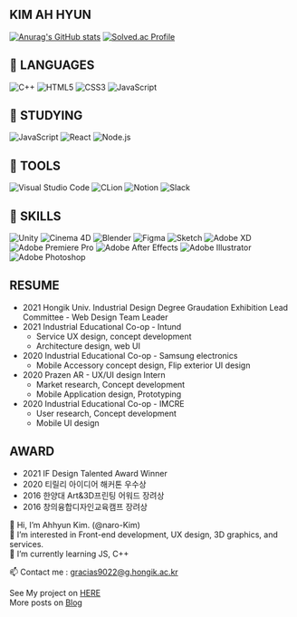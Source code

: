 KIM AH HYUN
-
[![Anurag's GitHub stats](https://github-readme-stats.vercel.app/api?username=naro-Kim&hide=stars&show_icons=true&title_color=2e8bf7&bg_color=161b22&border_color=1d1d1d&icon_color=2e8bf7&text_color=fefefe)](https://github.com/anuraghazra/github-readme-stats)
[![Solved.ac
Profile](http://mazassumnida.wtf/api/generate_badge?boj=naro_kim)](https://solved.ac/naro_kim)


:floppy_disk: LANGUAGES
-
![C++](https://img.shields.io/badge/-C++-00599C.svg?&style=for-the-badge&logo=C%2b%2b&logoColor=white)
![HTML5](https://img.shields.io/badge/HTML5-E34F26.svg?&style=for-the-badge&logo=HTML5&logoColor=white)
![CSS3](https://img.shields.io/badge/CSS3-1572B6.svg?&style=for-the-badge&logo=CSS3&logoColor=white)
![JavaScript](https://img.shields.io/badge/JavaScript-F7DF1E.svg?&style=for-the-badge&logo=JavaScript&logoColor=1d1d1d)

:book: STUDYING
-
![JavaScript](https://img.shields.io/badge/JavaScript-F7DF1E.svg?&style=for-the-badge&logo=JavaScript&logoColor=1d1d1d)
![React](https://img.shields.io/badge/React-61DAFB.svg?&style=for-the-badge&logo=React&logoColor=1d1d1d)
![Node.js](https://img.shields.io/badge/Node.js-339933.svg?&style=for-the-badge&logo=Node.js&logoColor=white)


:wrench: TOOLS
-
![Visual Studio Code](https://img.shields.io/badge/Visual%20Studio%20Code-007ACC.svg?&style=for-the-badge&logo=Visual%20Studio%20Code&logoColor=white)
![CLion](https://img.shields.io/badge/CLion-000000.svg?&style=for-the-badge&logo=CLion&logoColor=white)
![Notion](https://img.shields.io/badge/Notion-ffffff.svg?&style=for-the-badge&logo=Notion&logoColor=black)
![Slack](https://img.shields.io/badge/Slack-4A154B.svg?&style=for-the-badge&logo=Slack&logoColor=white)


:crystal_ball: SKILLS
-
![Unity](https://img.shields.io/badge/Unity-FFFFFF.svg?&style=for-the-badge&logo=Unity&logoColor=black)
![Cinema 4D](https://img.shields.io/badge/Cinema%204D-011A6A.svg?&style=for-the-badge&logo=Cinema%204D&logoColor=white)
![Blender](https://img.shields.io/badge/Blender-F5792A.svg?&style=for-the-badge&logo=Blender&logoColor=white)
![Figma](https://img.shields.io/badge/Figma-1D1D1D.svg?&style=for-the-badge&logo=Figma&logoColor=white)
![Sketch](https://img.shields.io/badge/Sketch-ea6c00.svg?&style=for-the-badge&logo=Sketch&logoColor=white)
![Adobe XD](https://img.shields.io/badge/Adobe%20XD-F75eee.svg?&style=for-the-badge&logo=Adobe%20XD&logoColor=white)
![Adobe Premiere Pro](https://img.shields.io/badge/Adobe%20Premiere%20Pro-000058.svg?&style=for-the-badge&logo=Adobe%20Premiere%20Pro&logoColor=white)
![Adobe After Effects](https://img.shields.io/badge/Adobe%20After%20Effects-9999FF.svg?&style=for-the-badge&logo=Adobe%20After%20Effects&logoColor=white)
![Adobe Illustrator](https://img.shields.io/badge/Adobe%20Illustrator-FF9A00.svg?&style=for-the-badge&logo=Adobe%20Illustrator&logoColor=white)
![Adobe Photoshop](https://img.shields.io/badge/Adobe%20Photoshop-31A8FF.svg?&style=for-the-badge&logo=Adobe%20Illustrator&logoColor=white)



RESUME
-
- 2021 Hongik Univ. Industrial Design Degree Graudation Exhibition Lead Committee - Web Design Team Leader
- 2021 Industrial Educational Co-op - Intund 
  - Service UX design, concept development
  - Architecture design, web UI
- 2020 Industrial Educational Co-op - Samsung electronics
  - Mobile Accessory concept design, Flip exterior UI design  
- 2020 Prazen AR - UX/UI design Intern
  - Market research, Concept development
  - Mobile Application design, Prototyping 
- 2020 Industrial Educational Co-op - IMCRE
  - User research, Concept development
  - Mobile UI design  

AWARD
-
- 2021 IF Design Talented Award Winner
- 2020 티릴리 아이디어 해커톤 우수상
- 2016 한양대 Art&3D프린팅 어워드 장려상
- 2016 창의융합디자인교육캠프 장려상

  
👋 Hi, I’m Ahhyun Kim. (@naro-Kim)  
👀 I’m interested in Front-end development, UX design, 3D graphics, and services.  
🌱 I’m currently learning JS, C++  


📫 Contact me : gracias9022@g.hongik.ac.kr  


See My project on [HERE](http://www.hongik-id-degreeshow.com/all-projects/?uid=140&mod=document&pageid=1)  
More posts on [Blog](https://naroforme.tistory.com/)

<!---
naro-Kim/naro-Kim is a ✨ special ✨ repository because its `README.md` (this file) appears on your GitHub profile.
You can click the Preview link to take a look at your changes.
--->
